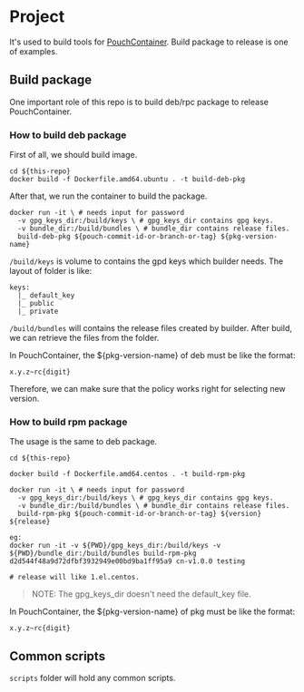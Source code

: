 # Project

It's used to build tools for [PouchContainer](https://github.com/alibaba/pouch).
Build package to release is one of examples.

## Build package

One important role of this repo is to build deb/rpc package to release PouchContainer.

### How to build deb package

First of all, we should build image.

```
cd ${this-repo}
docker build -f Dockerfile.amd64.ubuntu . -t build-deb-pkg
```

After that, we run the container to build the package.

```
docker run -it \ # needs input for password
  -v gpg_keys_dir:/build/keys \ # gpg_keys_dir contains gpg keys.
  -v bundle_dir:/build/bundles \ # bundle_dir contains release files.
  build-deb-pkg ${pouch-commit-id-or-branch-or-tag} ${pkg-version-name}
```

`/build/keys` is volume to contains the gpd keys which builder needs.
The layout of folder is like:

```
keys:
  |_ default_key
  |_ public
  |_ private
```

`/build/bundles` will contains the release files created by builder.
After build, we can retrieve the files from the folder.

In PouchContainer, the ${pkg-version-name} of deb must be like the format:

```
x.y.z~rc{digit}
```

Therefore, we can make sure that the policy works right for selecting new version.

### How to build rpm package

The usage is the same to deb package.

```
cd ${this-repo}

docker build -f Dockerfile.amd64.centos . -t build-rpm-pkg

docker run -it \ # needs input for password
  -v gpg_keys_dir:/build/keys \ # gpg_keys_dir contains gpg keys.
  -v bundle_dir:/build/bundles \ # bundle_dir contains release files.
  build-rpm-pkg ${pouch-commit-id-or-branch-or-tag} ${version} ${release}

eg:
docker run -it -v ${PWD}/gpg_keys_dir:/build/keys -v ${PWD}/bundle_dir:/build/bundles build-rpm-pkg d2d544f48a9d72dfbf3932949e00bd9ba1ff95a9 cn-v1.0.0 testing

# release will like 1.el.centos.
```

> NOTE: The gpg_keys_dir doesn't need the default_key file.

In PouchContainer, the ${pkg-version-name} of pkg must be like the format:

```
x.y.z~rc{digit}
```

## Common scripts

`scripts` folder will hold any common scripts.
